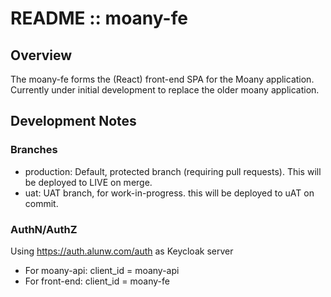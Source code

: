 # README :: moany-fe

## Overview

The moany-fe forms the (React) front-end SPA for the Moany application. Currently under initial development to replace the 
older moany application.

## Development Notes

### Branches

- production: Default, protected branch (requiring pull requests). This will be deployed to LIVE on merge.
- uat: UAT branch, for work-in-progress. this will be deployed to uAT on commit.

### AuthN/AuthZ

Using https://auth.alunw.com/auth as Keycloak server

- For moany-api: client_id = moany-api
- For front-end: client_id = moany-fe

